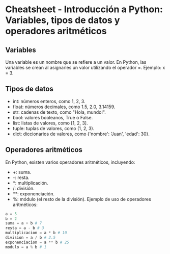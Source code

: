 # Cheatsheet - Introducción a Python: Variables, tipos de datos y operadores aritméticos

## Variables

Una variable es un nombre que se refiere a un valor. En Python, las variables se crean al asignarles un valor utilizando el operador =. Ejemplo: x = 3.

## Tipos de datos

* int: números enteros, como 1, 2, 3.
* float: números decimales, como 1.5, 2.0, 3.14159.
* str: cadenas de texto, como "Hola, mundo!".
* bool: valores booleanos, True o False.
* list: listas de valores, como [1, 2, 3].
* tuple: tuplas de valores, como (1, 2, 3).
* dict: diccionarios de valores, como {'nombre': 'Juan', 'edad': 30}.

## Operadores aritméticos

En Python, existen varios operadores aritméticos, incluyendo:

* +: suma.
* -: resta.
* *: multiplicación.
* /: división.
* **: exponenciación.
* %: módulo (el resto de la división).
Ejemplo de uso de operadores aritméticos:

```python
a = 5
b = 2
suma = a + b # 7
resta = a - b # 3
multiplicacion = a * b # 10
division = a / b # 2.5
exponenciacion = a ** b # 25
modulo = a % b # 1
```
